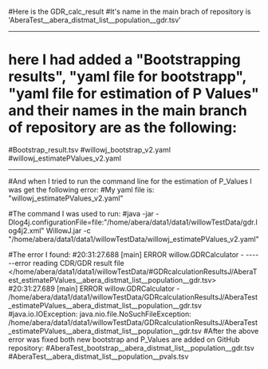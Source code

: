 #Here is the GDR_calc_result
#It's name in the main brach of repository is 'AberaTest__abera_distmat_list__population__gdr.tsv'

---------------------------------------------------------------------------------------------------------------------------------------------------------
# here I had added a "Bootstrapping results", "yaml file for bootstrapp", "yaml file for estimation of P Values" and their names in the main branch of repository are as the following:
#Bootstrap_result.tsv
#willowj_bootstrap_v2.yaml
#willowj_estimatePValues_v2.yaml

------------------------------------------------------------------------------------------------------------------------------------------------------------------------
#And when I tried to run the command line for the estimation of P_Values I was get the following error:
#My yaml file is: "willowj_estimatePValues_v2.yaml"

#The command I was used to run: 
#java -jar -Dlog4j.configurationFile=file:"/home/abera/data1/data1/willowTestData/gdr.log4j2.xml" WillowJ.jar -c "/home/abera/data1/data1/willowTestData/willowj_estimatePValues_v2.yaml" 

#The error I found: 
#20:31:27.688 [main] ERROR willow.GDRCalculator - ------error reading CDR/GDR result file </home/abera/data1/data1/willowTestData/#GDRcalculationResultsJ/AberaTest_estimatePValues__abera_distmat_list__population__gdr.tsv>
#20:31:27.689 [main] ERROR willow.GDRCalculator - /home/abera/data1/data1/willowTestData/GDRcalculationResultsJ/AberaTest_estimatePValues__abera_distmat_list__population__gdr.tsv
#java.io.IOException: java.nio.file.NoSuchFileException: /home/abera/data1/data1/willowTestData/GDRcalculationResultsJ/AberaTest_estimatePValues__abera_distmat_list__population__gdr.tsv
#After the above error was fixed both new bootstrap and P_Values are added on GitHub repository:
#AberaTest_bootstrap__abera_distmat_list__population__gdr.tsv
#AberaTest__abera_distmat_list__population__pvals.tsv






